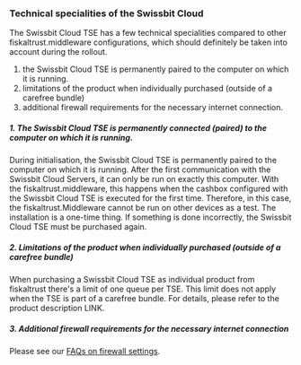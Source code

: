 ### Technical specialities of the Swissbit Cloud
The Swissbit Cloud TSE has a few technical specialities compared to other fiskaltrust.middleware configurations, which should definitely be taken into account during the rollout.
1. the Swissbit Cloud TSE is permanently paired to the computer on which it is running.
2. limitations of the product when individually purchased (outside of a carefree bundle)
3. additional firewall requirements for the necessary internet connection.

##### 1. The Swissbit Cloud TSE is permanently connected (paired) to the computer on which it is running.
During initialisation, the Swissbit Cloud TSE is permanently paired to the computer on which it is running. After the first communication with the Swissbit Cloud Servers, it can only be run on exactly this computer. With the fiskaltrust.middleware, this happens when the cashbox configured with the Swissbit Cloud TSE is executed for the first time. 
Therefore, in this case, the fiskaltrust.Middleware cannot be run on other devices as a test. The installation is a one-time thing. If something is done incorrectly, the Swissbit Cloud TSE must be purchased again.

##### 2. Limitations of the product when individually purchased (outside of a carefree bundle)

When purchasing a Swissbit Cloud TSE as individual product from fiskaltrust there's a limit of one queue per TSE. This limit does not apply when the TSE is part of a carefree bundle. For details, please refer to the product description LINK.

##### 3. Additional firewall requirements for the necessary internet connection
Please see our [FAQs on firewall settings](https://docs.fiskaltrust.cloud/doc/productdescription-de-doc/for-posdealers/04-after-sales/troubleshooting-firewall.html).
